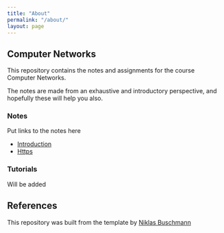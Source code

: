 ```yaml
---
title: "About"
permalink: "/about/"
layout: page
---
```


## Computer Networks

This repository contains the notes and assignments for the course Computer Networks.

The notes are made from an exhaustive and introductory perspective, and hopefully these will help you also.

### Notes
Put links to the notes here

- [Introduction](./_posts/2025-20-01-notes_1.md)
- [Https](./_posts/2025-22-01-notes_2.md)


### Tutorials

Will be added


## References

This repository was built from the template by [Niklas Buschmann](https://github.com/niklasbuschmann/contrast)